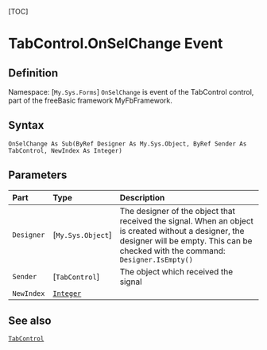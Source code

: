 [TOC]
# TabControl.OnSelChange Event

## Definition
Namespace: [`My.Sys.Forms`]
`OnSelChange` is event of the TabControl control, part of the freeBasic framework MyFbFramework.
## Syntax
```freeBasic
OnSelChange As Sub(ByRef Designer As My.Sys.Object, ByRef Sender As TabControl, NewIndex As Integer)
```

## Parameters

|Part|Type|Description|
| :------------ | :------------ | :------------ |
|`Designer`|[`My.Sys.Object`]|The designer of the object that received the signal. When an object is created without a designer, the designer will be empty. This can be checked with the command: `Designer.IsEmpty()`|
|`Sender`|[`TabControl`]|The object which received the signal|
|`NewIndex`|[`Integer`]("https://www.freebasic.net/wiki/KeyPgInteger")||

## See also
[`TabControl`](TabControl.md)
